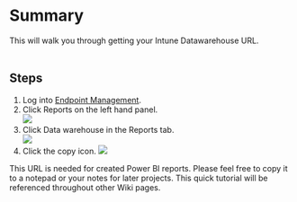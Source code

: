# Summary
This will walk you through getting your Intune Datawarehouse URL.<BR>
<BR>
## Steps
1. Log into [Endpoint Management](https://endpoint.microsoft.com/).
2. Click Reports on the left hand panel.<BR>
![](https://github.com/mattnovitsch/M365/blob/main/IDW1.jpg)
3. Click Data warehouse in the Reports tab.<BR>
![](https://github.com/mattnovitsch/M365/blob/main/IDW2.jpg)
3. Click the copy icon.
![](https://github.com/mattnovitsch/M365/blob/main/IDW3.jpg)

This URL is needed for created Power BI reports. Please feel free to copy it to a notepad or your notes for later projects. This quick tutorial will be referenced throughout other Wiki pages.